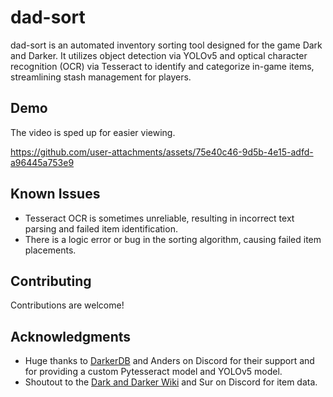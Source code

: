 # dad-sort
dad-sort is an automated inventory sorting tool designed for the game Dark and Darker. It utilizes object detection via YOLOv5 and optical character recognition (OCR) via Tesseract to identify and categorize in-game items, streamlining stash management for players.

## Demo
The video is sped up for easier viewing.

https://github.com/user-attachments/assets/75e40c46-9d5b-4e15-adfd-a96445a753e9

## Known Issues
- Tesseract OCR is sometimes unreliable, resulting in incorrect text parsing and failed item identification.
- There is a logic error or bug in the sorting algorithm, causing failed item placements.

## Contributing
Contributions are welcome!

## Acknowledgments
- Huge thanks to [DarkerDB](https://darkerdb.com/) and Anders on Discord for their support and for providing a custom Pytesseract model and YOLOv5 model.
- Shoutout to the [Dark and Darker Wiki](https://darkanddarker.wiki.spellsandguns.com/Dark_and_Darker_Wiki) and Sur on Discord for item data.
